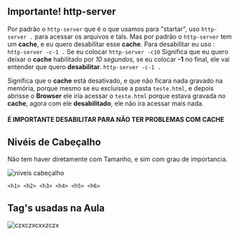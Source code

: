 ## Importante! http-server
Por padrão o `http-server` que é o que usamos para "startar", uso `http-server .` para acessar os arquivos e tals.
Mas por padrão o `http-server` tem um **cache**, e eu quero desabilitar esse **cache**.
Para desabilitar eu uso : `http-server -c-1 .`
Se eu colocar `http-server -c10` Significa que eu quero deixar o **cache** habilitado por *10 segundos*, se eu colocar **-1** no final, ele vai entender que quero **desabilitar**.
`http-server -c-1 .`

Significa que o **cache** está desativado, e que não ficara nada gravado na memória, porque mesmo se eu excluisse a pasta `teste.html`, e depois abrisse o **Browser** ele iria acessar o `teste.html` porque estava gravada no **cache**, agora com ele **desabilitado**, ele não ira acessar mais nada.

#### É IMPORTANTE DESABILITAR PARA NÃO TER PROBLEMAS COM CACHE

## Nivéis de Cabeçalho
Não tem haver diretamente com Tamanho, e sim com grau de importancia.

![niveis cabeçalho](https://user-images.githubusercontent.com/62820033/82089123-5f51a300-96c9-11ea-9622-6ec1ea16214a.png)

`<h1> <h2> <h3> <h4> <h5> <h6>`

## Tag's usadas na Aula
![czxczxcxxzczx](https://user-images.githubusercontent.com/62820033/82089916-e7847800-96ca-11ea-96e5-33155cecbbd5.png)